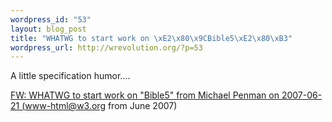 ```yaml
--- 
wordpress_id: "53"
layout: blog_post
title: "WHATWG to start work on \xE2\x80\x9CBible5\xE2\x80\xB3"
wordpress_url: http://wrevolution.org/?p=53
---
```

A little specification humor....

<a href="http://lists.w3.org/Archives/Public/www-html/2007Jun/0008.html">FW: WHATWG to start work on "Bible5" from Michael Penman on 2007-06-21 (www-html@w3.org from June 2007)</a>
